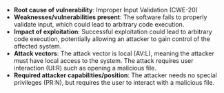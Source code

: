 - **Root cause of vulnerability**: Improper Input Validation (CWE-20)
- **Weaknesses/vulnerabilities present**: The software fails to properly validate input, which could lead to arbitrary code execution.
- **Impact of exploitation**: Successful exploitation could lead to arbitrary code execution, potentially allowing an attacker to gain control of the affected system.
- **Attack vectors**: The attack vector is local (AV:L), meaning the attacker must have local access to the system. The attack requires user interaction (UI:R) such as opening a malicious file.
- **Required attacker capabilities/position**: The attacker needs no special privileges (PR:N), but requires the user to interact with a malicious file.